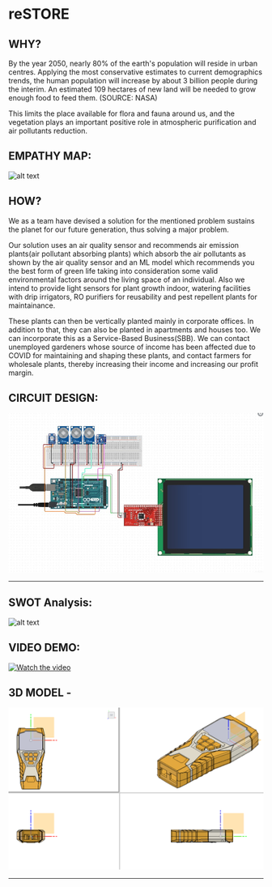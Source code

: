 # reSTORE

## WHY?
By the year 2050, nearly 80% of the earth's population will reside in urban centres. Applying the most conservative estimates to current demographics trends, the human population will increase by about 3 billion people during the interim. An estimated 109 hectares of new land will be needed to grow enough food to feed them.  (SOURCE: NASA)

This limits the place available for flora and fauna around us, and the vegetation plays an important positive role in atmospheric purification and air pollutants reduction.

## EMPATHY MAP:
![alt text](https://cdn.discordapp.com/attachments/760089933784023040/761625346860122125/Empathy_Map.jpg)

## HOW?
We as a team have devised a solution for the mentioned problem sustains the planet for our future generation, thus solving a major problem.

Our solution uses an air quality sensor and recommends air emission plants(air pollutant absorbing plants) which absorb the air pollutants as shown by the air quality sensor and an ML model which recommends you the best form of green life taking into consideration some valid environmental factors around the living space of an individual. Also we intend to provide light sensors for plant growth indoor, watering facilities with drip irrigators, RO purifiers for reusability and pest repellent plants for maintainance. 

These plants can then be vertically planted mainly in corporate offices. In addition to that, they can also be planted in apartments and houses too. We can incorporate this as a Service-Based Business(SBB). We can contact unemployed gardeners whose source of income has been affected due to COVID for maintaining and shaping these plants, and contact farmers for wholesale plants, thereby increasing their income and increasing our profit margin.


## CIRCUIT DESIGN:
![alt circuit](https://github.com/adimehta03/reSTORE-NASA-SPACE-APPS-CHALLENGE/blob/main/IoT/circuit_diagram.jpeg)

<hr>

## SWOT Analysis:
![alt text](https://cdn.discordapp.com/attachments/760089933784023040/761980229706579978/SWOT.png)

## VIDEO DEMO:
[![Watch the video](https://i9.ytimg.com/vi/dgqYahDZZFU/mq2.jpg?sqp=CIzM5fsF&rs=AOn4CLDQcIgWqiL_3UMPaxLWeHQZqbHCFQ)](https://youtu.be/dgqYahDZZFU)


## 3D MODEL -
![alt model](https://github.com/adimehta03/reSTORE-NASA-SPACE-APPS-CHALLENGE/blob/main/Model/final_model.png)

<hr>
